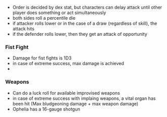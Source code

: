 - Order is decided by dex stat, but characters can delay attack until other player does something or act simultaneously
- both sides roll a percentile die
- if attacker rolls lower or in the case of a draw (regardless of skill), the attack hits
- if the defender rolls lower, then they get an attack of opportunity

### Fist Fight
- Damage for fist fights is 1D3
- in case of extreme success, max damage is achieved
- 

### Weapons
- Can do a luck roll for available improvised weapons
- in case of extreme success with implaing weapons, a vital organ has been hit (Max bludgeoning damage + max weapon damage)
- Ophelia has a 16-gauge shotgun